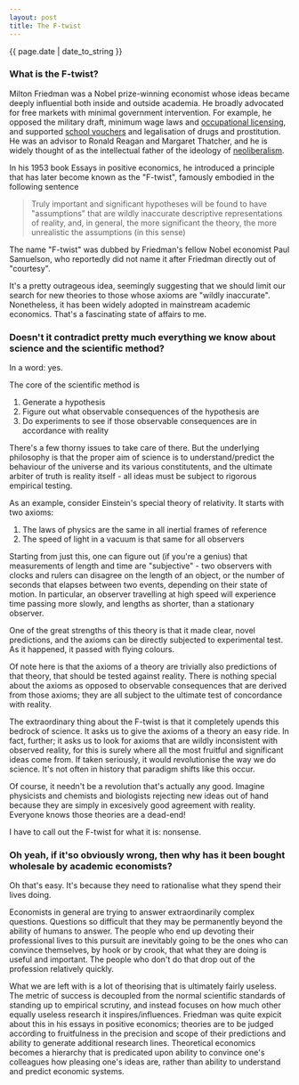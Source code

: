 ```yaml
---
layout: post
title: The F-twist
---
```


<p>{{ page.date | date_to_string }}</p>

<h3> What is the F-twist? </h3>

Milton Friedman was a Nobel prize-winning economist whose ideas became deeply influential both inside and outside academia.
He broadly advocated for free markets with minimal government intervention. For example, he opposed the military draft,
 minimum wage laws and <a href="https://en.wikipedia.org/wiki/Occupational_licensing" target="_blank"> occupational licensing</a>,
and supported <a href="https://en.wikipedia.org/wiki/School_voucher" target="_blank"> school vouchers</a>
and legalisation of drugs and prostitution. He was an advisor to Ronald Reagan
and Margaret Thatcher, and he is widely thought of as the intellectual father of the ideology of 
<a href="https://en.wikipedia.org/wiki/Neoliberalism" target="_blank"> neoliberalism</a>.

In his 1953 book Essays in positive economics, he introduced a principle that has later become known as the "F-twist", famously 
embodied in the following sentence


<blockquote>
Truly important and significant hypotheses will be found to have "assumptions" that are wildly inaccurate descriptive 
representations of reality, and, in general, the more significant the theory, the more unrealistic the assumptions (in this sense)
</blockquote> 

The name "F-twist" was dubbed by Friedman's fellow Nobel economist Paul Samuelson, who reportedly did not name it after Friedman
directly out of "courtesy". 

It's a pretty outrageous idea, seemingly suggesting that we should limit our search for new theories to those whose axioms are
"wildly inaccurate". Nonetheless, it has been widely adopted in mainstream academic economics. That's a fascinating state of affairs
to me.

<h3> Doesn't it contradict pretty much everything we know about science and the scientific method? </h3>

In a word: yes. 

The core of the scientific method is

1. Generate a hypothesis
2. Figure out what observable consequences of the hypothesis are
3. Do experiments to see if those observable consequences are in accordance with reality

There's a few thorny issues to take care of there. But the underlying philosophy is that the proper aim of science is to understand/predict
the behaviour of the universe and its various constitutents, and the ultimate arbiter of truth is reality itself - all ideas
must be subject to rigorous empirical testing.

As an example, consider Einstein's special theory of relativity. It starts with two axioms:

1) The laws of physics are the same in all inertial frames of reference
2) The speed of light in a vacuum is that same for all observers

Starting from just this, one can figure out (if you're a genius) that measurements of length and time are "subjective" - two 
observers with clocks and rulers can disagree on the length of an object, or the number of seconds that elapses between
two events, depending on their state of motion. In particular, an observer travelling at high speed will experience time
passing more slowly, and lengths as shorter, than a stationary observer. 

One of the great strengths of this theory is that it made clear, novel predictions, and the axioms can be directly subjected 
to experimental test. As it happened, it passed with flying colours.

Of note here is that the axioms of a theory are trivially also predictions of that theory, that should be tested against reality. 
There is nothing special about the axioms as opposed to observable consequences that are derived from those axioms; they are all 
subject to the ultimate test of concordance with reality. 

The extraordinary thing about the F-twist is that it completely upends this bedrock of science. It asks us to give the axioms of 
a theory an easy ride. In fact, further; it asks us to look for axioms that are wildly inconsistent with observed reality, for
this is surely where all the most fruitful and significant ideas come from. If taken seriously, it would revolutionise the 
way we do science. It's not often in history that paradigm shifts like this occur.

Of course, it needn't be a revolution that's actually any good. Imagine physicists and chemists and biologists rejecting new
ideas out of hand because they are simply in excesively good agreement with reality. Everyone knows those theories are a dead-end!
 
I have to call out the F-twist for what it is: nonsense.



<h3> Oh yeah, if it'so obviously wrong, then why has it been bought wholesale by academic economists? </h3>

Oh that's easy. It's because they need to rationalise what they spend their lives doing.

Economists in general are trying to answer extraordinarily complex questions. Questions so difficult that they may be
permanently beyond the ability of humans to answer. The people who end up devoting their professional lives to this pursuit
are inevitably going to be the ones who can convince themselves, by hook or by crook, that what they are doing is useful and important.
 The people who don't do that drop out of the profession relatively quickly.

What we are left with is a lot of theorising that is ultimately fairly useless. The metric of success is decoupled from 
the normal scientific standards of standing up to empirical scrutiny, and instead focuses on how much other equally 
useless research it inspires/influences. Friedman was quite expicit about this in his essays in positive economics; 
theories are to be judged according to fruitfulness in the precision and scope of their predictions and ability to generate 
additional research lines. Theoretical economics becomes a hierarchy that is predicated upon ability to convince
one's colleagues how pleasing one's ideas are, rather than ability to understand and predict economic systems.



